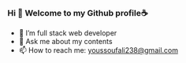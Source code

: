 ### Hi 👋 Welcome to my Github profile☕


- 🤔 I’m full stack web developer
- 💬 Ask me about my contents
- 📫 How to reach me: youssoufali238@gmail.com

